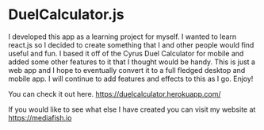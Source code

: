 # DuelCalculator.js

I developed this app as a learning project for myself. I wanted to learn react.js so I decided to create something that I and other people would find useful and fun. I based it off of the Cyrus Duel Calculator for mobile and added some other features to it that I thought would be handy. This is just a web app and I hope to eventually convert it to a full fledged desktop and mobile app. I will continue to add features and effects to this as I go. Enjoy!

You can check it out here. https://duelcalculator.herokuapp.com/

If you would like to see what else I have created you can visit my website at https://mediafish.io

